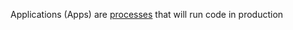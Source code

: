 Applications (Apps) are [processes](https://devcenter.heroku.com/articles/process-model) that will run code in production
